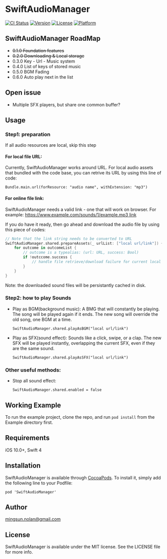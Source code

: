 # SwiftAudioManager

[![CI Status](https://img.shields.io/travis/sunming@udel.edu/SwiftAudioManager.svg?style=flat)](https://travis-ci.org/sunming@udel.edu/SwiftAudioManager)
[![Version](https://img.shields.io/cocoapods/v/SwiftAudioManager.svg?style=flat)](https://cocoapods.org/pods/SwiftAudioManager)
[![License](https://img.shields.io/cocoapods/l/SwiftAudioManager.svg?style=flat)](https://cocoapods.org/pods/SwiftAudioManager)
[![Platform](https://img.shields.io/cocoapods/p/SwiftAudioManager.svg?style=flat)](https://cocoapods.org/pods/SwiftAudioManager)

## SwiftAudioManager RoadMap
- ~~0.1.0 Foundation features~~
- ~~0.2.0 Downloading & Local storage~~
- 0.3.0 Key - Url - Music system
- 0.4.0 List of keys of stored music
- 0.5.0 BGM Fading
- 0.6.0 Auto play next in the list

## Open issue
+ Multiple SFX players, but share one common buffer?

## Usage
### Step1: preparation
If all audio resources are local, skip this step

#### For local file URL:
Currently, SwiftAudioManager works around URL. For local audio assets that bundled with the code base, you can retrive its URL by using this line of code:
```
Bundle.main.url(forResource: "audio name", withExtension: "mp3")
```

#### For online file link:
SwiftAudioManager needs a valid link - one that will work on browser. For example:
[https://www.example.com/sounds/1/example.mp3 link](https://www.example.com/sounds/1/example.mp3)

If you do have it ready, then go ahead and download the audio file by using this piece of codes:
```Swift
// Note that the link string needs to be converted to URL
SwiftAudioManager.shared.prepareAssets(_ urlList: ["local url/link"]) { outcomeList in
	for outcome in outcomeList {
		// outcome is a typealias: (url: URL, success: Bool)
		if !outccome.success {
			// handle file retrieve/download failure for current local url/link
		}
	}
}
```
Note: the downloaded sound files will be persistantly cached in disk.

### Step2: how to play Sounds
- Play as BGM(background music):
    A BMG that will constantly be playing. The song will be played again if it ends. The new song will override the old song, one BGM at a time.
    ```
    SwiftAudioManager.shared.playAsBGM("local url/link")
    ```
- Play as SFX(sound effect):
    Sounds like a click, swipe, or a clap. The new SFX will be played instantly, overlapping the current SFX, even if they are the same sound.
    ```
    SwiftAudioManager.shared.playAsSFX("local url/link")
    ```

### Other useful methods:
- Stop all sound effect:
    ```
    SwiftAudioManager.shared.enabled = false
    ```

## Working Example

To run the example project, clone the repo, and run `pod install` from the Example directory first.

## Requirements
iOS 10.0+, Swift 4

## Installation

SwiftAudioManager is available through [CocoaPods](https://cocoapods.org). To install
it, simply add the following line to your Podfile:

```
pod 'SwiftAudioManager'
```

## Author

mingsun.nolan@gmail.com

## License

SwiftAudioManager is available under the MIT license. See the LICENSE file for more info.
